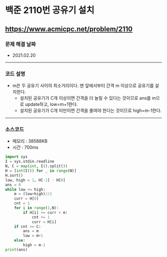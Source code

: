 # 백준 2110번 공유기 설치
https://www.acmicpc.net/problem/2110
---

### 문제 해결 날짜
- 2021.02.20
---

### 코드 설명
- m은 두 공유기 사이의 최소거리이다. 맨 앞에서부터 간격 m 이상으로 공유기를 설치한다.
    * 설치된 공유기가 C개 이상이면 간격을 더 늘릴 수 있다는 것이므로 ans를 m으로 update하고, low=m+1한다.
    * 설치된 공유기가 C개 미만이면 간격을 줄여야 한다는 것이므로 high=m-1한다.
---

### 소스코드
- 메모리 : 38588KB
- 시간 : 700ms
```Python
import sys
I = sys.stdin.readline
N, C = map(int, I().split())
H = [int(I()) for _ in range(N)]
H.sort()
low, high = 1, H[-1] - H[0]
ans = 0
while low <= high:
    m = (low+high)//2
    curr = H[0]
    cnt = 1
    for i in range(1,N):
        if H[i] >= curr + m:
            cnt += 1
            curr = H[i]
    if cnt >= C:
        ans = m
        low = m+1
    else:
        high = m-1
print(ans)
```